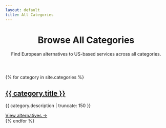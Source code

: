 ```yaml
---
layout: default
title: All Categories
---
```


<div>
  <header class="text-center py-10 mb-12 bg-slate-50 rounded-xl">
    <h1 class="text-4xl font-bold mb-4">Browse All Categories</h1>
    <p class="text-xl text-gray-600 max-w-3xl mx-auto">Find European alternatives to US-based services across all categories.</p>
  </header>

  <div class="grid grid-cols-1 md:grid-cols-2 lg:grid-cols-3 gap-6 mb-12">
    {% for category in site.categories %}
    <div class="category-card flex flex-col h-full">
      <h2 class="text-2xl font-semibold mb-3">
        <a href="{% include category-link.html category=category.category_name %}" class="text-gray-900 hover:text-primary">
          {{ category.title }}
        </a>
      </h2>
      <p class="text-gray-600 mb-4 flex-grow">{{ category.description | truncate: 150 }}</p>
      <a href="{% include category-link.html category=category.category_name %}" class="read-more mt-auto">
        View alternatives →
      </a>
    </div>
    {% endfor %}
  </div>
</div>